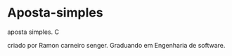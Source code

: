 # Aposta-simples
aposta simples. C

criado por Ramon carneiro senger.
Graduando em Engenharia de software.
